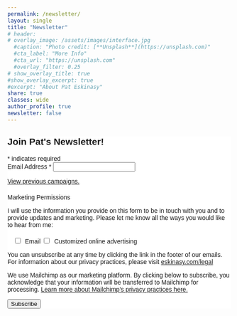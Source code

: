 ```yaml
---
permalink: /newsletter/
layout: single
title: "Newsletter"
# header:
# overlay_image: /assets/images/interface.jpg
  #caption: "Photo credit: [**Unsplash**](https://unsplash.com)"
  #cta_label: "More Info"
  #cta_url: "https://unsplash.com"
  #overlay_filter: 0.25
# show_overlay_title: true
#show_overlay_excerpt: true
#excerpt: "About Pat Eskinasy"
share: true
classes: wide
author_profile: true
newsletter: false  
---
```


<!-- Begin Mailchimp Signup Form -->
<link href="//cdn-images.mailchimp.com/embedcode/classic-10_7.css" rel="stylesheet" type="text/css">
<style type="text/css">
	#mc_embed_signup{background:#fff; clear:left; font:14px Helvetica,Arial,sans-serif; }
	/* Add your own Mailchimp form style overrides in your site stylesheet or in this style block.
	   We recommend moving this block and the preceding CSS link to the HEAD of your HTML file. */
</style>
<style type="text/css">
	#mc-embedded-subscribe-form input[type=checkbox]{display: inline; width: auto;margin-right: 10px;}
	#mergeRow-gdpr {margin-top: 20px;}
	#mergeRow-gdpr fieldset label {font-weight: normal;}
	#mc-embedded-subscribe-form .mc_fieldset{border:none;min-height: 0px;padding-bottom:0px;}
</style>
<div id="mc_embed_signup">
<form action="https://eskinasy.us12.list-manage.com/subscribe/post?u=6aec26e81999396b8c544b7f5&amp;id=8cfaf7db79" method="post" id="mc-embedded-subscribe-form" name="mc-embedded-subscribe-form" class="validate" target="_blank" novalidate>
    <div id="mc_embed_signup_scroll">
	<h2>Join Pat's Newsletter!</h2>
<div class="indicates-required"><span class="asterisk">*</span> indicates required</div>
<div class="mc-field-group">
	<label for="mce-EMAIL">Email Address  <span class="asterisk">*</span>
</label>
	<input type="email" value="" name="EMAIL" class="required email" id="mce-EMAIL">
</div>
<p><a href="https://us12.campaign-archive.com/home/?u=6aec26e81999396b8c544b7f5&id=8cfaf7db79" title="View previous campaigns">View previous campaigns.</a></p>
<div id="mergeRow-gdpr" class="mergeRow gdpr-mergeRow content__gdprBlock mc-field-group">
    <div class="content__gdpr">
        <label>Marketing Permissions</label>
        <p>I will use the information you provide on this form to be in touch with you and to provide updates and marketing. Please let me know all the ways you would like to hear from me:</p>
        <fieldset class="mc_fieldset gdprRequired mc-field-group" name="interestgroup_field">
		<label class="checkbox subfield" for="gdpr_9937"><input type="checkbox" id="gdpr_9937" name="gdpr[9937]" value="Y" class="av-checkbox gdpr"><span>Email</span> </label><label class="checkbox subfield" for="gdpr_9945"><input type="checkbox" id="gdpr_9945" name="gdpr[9945]" value="Y" class="av-checkbox gdpr"><span>Customized online advertising</span> </label>
        </fieldset>
        <p>You can unsubscribe at any time by clicking the link in the footer of our emails. For information about our privacy practices, please visit <a href="https://www.eskinasy.com/legal" title="eskinasy.com/legal">eskinasy.com/legal</a></p>
    </div>
    <div class="content__gdprLegal">
        <p>We use Mailchimp as our marketing platform. By clicking below to subscribe, you acknowledge that your information will be transferred to Mailchimp for processing. <a href="https://mailchimp.com/legal/" target="_blank">Learn more about Mailchimp's privacy practices here.</a></p>
    </div>
</div>
	<div id="mce-responses" class="clear">
		<div class="response" id="mce-error-response" style="display:none"></div>
		<div class="response" id="mce-success-response" style="display:none"></div>
	</div>    <!-- real people should not fill this in and expect good things - do not remove this or risk form bot signups-->
    <div style="position: absolute; left: -5000px;" aria-hidden="true"><input type="text" name="b_6aec26e81999396b8c544b7f5_8cfaf7db79" tabindex="-1" value=""></div>
    <div class="clear"><input type="submit" value="Subscribe" name="subscribe" id="mc-embedded-subscribe" class="button"></div>
    </div>
</form>
</div>
<script type='text/javascript' src='//s3.amazonaws.com/downloads.mailchimp.com/js/mc-validate.js'></script><script type='text/javascript'>(function($) {window.fnames = new Array(); window.ftypes = new Array();fnames[0]='EMAIL';ftypes[0]='email';fnames[2]='FNAME';ftypes[2]='text';fnames[1]='LNAME';ftypes[1]='text';}(jQuery));var $mcj = jQuery.noConflict(true);</script>
<!--End mc_embed_signup-->
